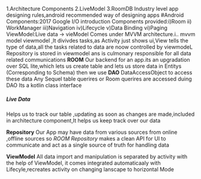 1.Architecture Components
2.LiveModel
3.RoomDB
Industry level app designing rules,android recommended way of designing apps
#Android Components:2017 Google I/O introduction
Components provided:i)Room ii) WorkManager iii)Navigation iv)Lifecycle v)Data Binding vi)Paging
ViewModel:Live data
-> vieModel Comes under MVVM architecture.i.. mvvm model viewmodel ,It divivdes tasks,as Activity just shows ui,View tells the type of data,all the tasks related to data are noow controlled by viewmodeL
Repository is stored in  viewmodel ans is culmonary responsible for all data related communications
 **ROOM** 
 Our backend for an app.its an upgradation over SQL lite,which lets us create table and lets us store data in Entitys (Corresponding to Schema) then we use **DAO** DataAccessObject to access these data
 Any Sequel table querires or Room querires are accessed duing DAO
 Its a kotlin class interface

<h5>Live Data</h5>
Helps us to track our table ,updating as soon as changes are made,included in architecture component,It helps us keep track over our data

**Repository**
Our App may have data from various sources from online ,offline sources so *ROOM Repository* makes a clean API for UI to communicate and act as a single source of truth for handling data

**ViewModel**
All data import and manipulation is separated by activity with the help of ViewModel, it comes integrated automaticaaly with Lifecyle,recreates activity on changing lanscape to horizontal Mode
